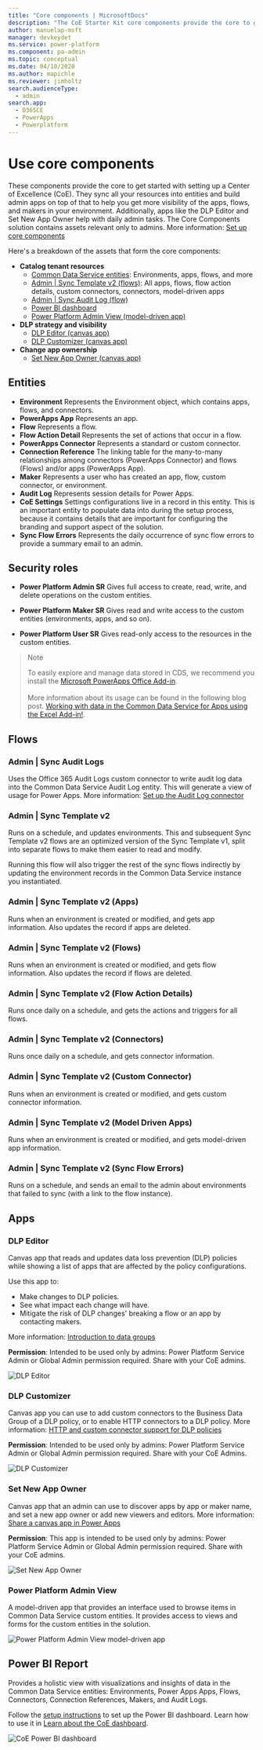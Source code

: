 ```yaml
---
title: "Core components | MicrosoftDocs"
description: "The CoE Starter Kit core components provide the core to get started with setting up a Center of Excellence (CoE). They sync all your resources into entities and build admin apps on top of that to help you get more visibility of the apps, flows, and makers in your environment."
author: manuelap-msft
manager: devkeydet
ms.service: power-platform
ms.component: pa-admin
ms.topic: conceptual
ms.date: 04/10/2020
ms.author: mapichle
ms.reviewer: jimholtz
search.audienceType: 
  - admin
search.app: 
  - D365CE
  - PowerApps
  - Powerplatform
---
```


# Use core components

These components provide the core to get started with setting up a Center of Excellence (CoE). They sync all your resources into entities and build admin apps on top of that to help you get more visibility of the apps, flows, and makers in your environment. Additionally, apps like the DLP Editor and Set New App Owner help with daily admin tasks. The Core Components solution contains assets relevant only to admins. More information: [Set up core components](setup-core-components.md)

Here's a breakdown of the assets that form the core components:

- **Catalog tenant resources**
  - [Common Data Service entities](#entities): Environments, apps, flows, and more
  - [Admin | Sync Template v2 (flows)](#flows): All apps, flows, flow action details, custom connectors, connectors, model-driven apps
  - [Admin | Sync Audit Log (flow)](#flows)
  - [Power BI dashboard](#power-bi-report)
  - [Power Platform Admin View (model-driven app)](#apps)
- **DLP strategy and visibility**
  - [DLP Editor (canvas app)](#apps)
  - [DLP Customizer (canvas app)](#apps)
- **Change app ownership**
  - [Set New App Owner (canvas app)](#apps)

## Entities

- **Environment** Represents the Environment object, which contains apps, flows, and connectors.
- **PowerApps App** Represents an app.
- **Flow** Represents a flow.
- **Flow Action Detail** Represents the set of actions that occur in a flow.
- **PowerApps Connector** Represents a standard or custom connector.
- **Connection Reference** The linking table for the many-to-many relationships among connectors (PowerApps Connector) and flows (Flows) and/or apps (PowerApps App).
- **Maker** Represents a user who has created an app, flow, custom connector, or environment.
- **Audit Log** Represents session details for Power Apps.
- **CoE Settings** Settings configurations live in a record in this entity. This is an important entity to populate data into during the setup process, because it contains details that are important for configuring the branding and support aspect of the solution.
- **Sync Flow Errors** Represents the daily occurrence of sync flow errors to provide a summary email to an admin.

## Security roles

- **Power Platform Admin SR** Gives full access to create, read, write, and delete operations on the custom entities.

- **Power Platform Maker SR** Gives read and write access to the custom entities (environments, apps, and so on).

- **Power Platform User SR**  Gives read-only access to the resources in the custom entities.

>> [!NOTE]
> To easily explore and manage data stored in CDS, we recommend you install the [Microsoft PowerApps Office Add-in](https://appsource.microsoft.com/product/office/WA104380330?tab=Overview).<br><br>
> More information about its usage can be found in the following blog post. [Working with data in the Common Data Service for Apps using the Excel Add-in!](https://powerapps.microsoft.com/blog/cds-for-apps-excel-importexport/).

## Flows

### Admin \| Sync Audit Logs

Uses the Office 365 Audit Logs custom connector to write audit log data into the Common Data Service Audit Log entity. This will generate a view of usage for Power Apps. More information: [Set up the Audit Log connector](setup-auditlog.md)

### Admin \| Sync Template v2

Runs on a schedule, and updates environments. This and subsequent Sync Template v2 flows are an optimized version of the Sync Template v1, split into separate flows to make them easier to read and modify.

Running this flow will also trigger the rest of the sync flows indirectly by updating the environment records in the Common Data Service instance you instantiated.

### Admin \| Sync Template v2 (Apps)

Runs when an environment is created or modified, and gets app information. Also updates the record if apps are deleted.

### Admin \| Sync Template v2 (Flows)

Runs when an environment is created or modified, and gets flow information. Also updates the record if flows are deleted.

### Admin \| Sync Template v2 (Flow Action Details)

Runs once daily on a schedule, and gets the actions and triggers for all flows.

### Admin \| Sync Template v2 (Connectors)

Runs once daily on a schedule, and gets connector information.

### Admin \| Sync Template v2 (Custom Connector)

Runs when an environment is created or modified, and gets custom connector information.

### Admin \| Sync Template v2 (Model Driven Apps)

Runs when an environment is created or modified, and gets model-driven app information.

### Admin \| Sync Template v2 (Sync Flow Errors)

Runs on a schedule, and sends an email to the admin about environments that failed to sync (with a link to the flow instance).

## Apps

### DLP Editor

Canvas app that reads and updates data loss prevention (DLP) policies while showing a list of apps that are affected by the policy configurations.

Use this app to:

- Make changes to DLP policies.
- See what impact each change will have.
- Mitigate the risk of DLP changes' breaking a flow or an app by contacting makers.

More information: [Introduction to data groups](https://docs.microsoft.com/power-platform/admin/introduction-to-data-groups)

**Permission**: Intended to be used only by admins: Power Platform Service Admin or Global Admin permission required. Share with your CoE admins.

![DLP Editor](media/coe51.png "DLP Editor")

### DLP Customizer

Canvas app you can use to add custom connectors to the Business Data Group of a DLP policy, or to enable HTTP connectors to a DLP policy. More information: [HTTP and custom connector support for DLP policies](https://docs.microsoft.com/business-applications-release-notes/october18/microsoft-flow/http-and-custom-connector-support-for-dlp-policies)

**Permission**: Intended to be used only by admins: Power Platform Service Admin or Global Admin permission required. Share with your CoE Admins.

![DLP Customizer](media/coe52.png)

### Set New App Owner

Canvas app that an admin can use to discover apps by app or maker name, and set a new app owner or add new viewers and editors. More information: [Share a canvas app in Power Apps](https://docs.microsoft.com/powerapps/maker/canvas-apps/share-app)

**Permission**: This app is intended to be used only by admins: Power Platform Service Admin or Global Admin permission required. Share with your CoE admins.

![Set New App Owner](media/coe53.png "Set New App Owner")

### Power Platform Admin View

A model-driven app that provides an interface used to browse items in Common Data Service custom entities. It provides access to views and forms for the custom entities in the solution.

![Power Platform Admin View model-driven app](media/coe54.png "Power Platform Admin View model-driven app")

## Power BI Report

Provides a holistic view with visualizations and insights of data in the Common Data Service entities: Environments, Power Apps Apps, Flows, Connectors, Connection References, Makers, and Audit Logs.

Follow the [setup instructions](setup-powerbi.md) to set up the Power BI dashboard. Learn how to use it in [Learn about the CoE dashboard](power-bi.md).

![CoE Power BI dashboard](media/coe1.png "CoE Power BI dashboard")
